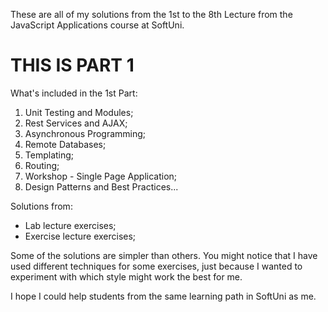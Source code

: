 These are all of my solutions from the 1st to the 8th Lecture from the JavaScript Applications course at SoftUni.

# THIS IS PART 1

What's included in the 1st Part: 
  1. Unit Testing and Modules;
  2. Rest Services and AJAX;
  3. Asynchronous Programming;
  4. Remote Databases;
  5. Templating;
  6. Routing;
  7. Workshop - Single Page Application;
  8. Design Patterns and Best Practices...
 
Solutions from:
  * Lab lecture exercises;
  * Exercise lecture exercises;

Some of the solutions are simpler than others. 
You might notice that I have used different techniques for some exercises, just because I wanted to experiment with which style might work the best for me.

I hope I could help students from the same learning path in SoftUni as me.
